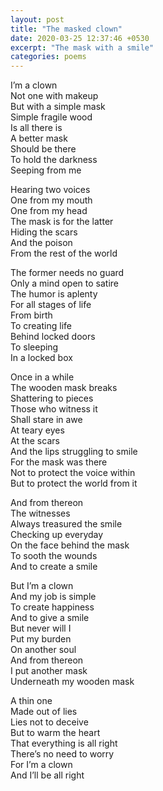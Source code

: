 ```yaml
---
layout: post
title: "The masked clown"
date: 2020-03-25 12:37:46 +0530
excerpt: "The mask with a smile"
categories: poems
---
```


I’m a clown  
Not one with makeup  
But with a simple mask  
Simple fragile wood  
Is all there is  
A better mask  
Should be there  
To hold the darkness  
Seeping from me  

Hearing two voices  
One from my mouth  
One from my head  
The mask is for the latter  
Hiding the scars  
And the poison  
From the rest of the world

The former needs no guard  
Only a mind open to satire  
The humor is aplenty  
For all stages of life  
From birth  
To creating life  
Behind locked doors  
To sleeping  
In a locked box

Once in a while  
The wooden mask breaks  
Shattering to pieces  
Those who witness it  
Shall stare in awe  
At teary eyes  
At the scars  
And the lips struggling to smile  
For the mask was there  
Not to protect the voice within  
But to protect the world from it  

And from thereon  
The witnesses  
Always treasured the smile  
Checking up everyday  
On the face behind the mask   
To sooth the wounds  
And to create a smile

But I’m a clown  
And my job is simple  
To create happiness  
And to give a smile  
But never will I  
Put my burden  
On another soul  
And from thereon  
I put another mask   
Underneath my wooden mask

A thin one  
Made out of lies  
Lies not to deceive   
But to warm the heart  
That everything is all right  
There’s no need to worry  
For I’m a clown  
And I’ll be all right